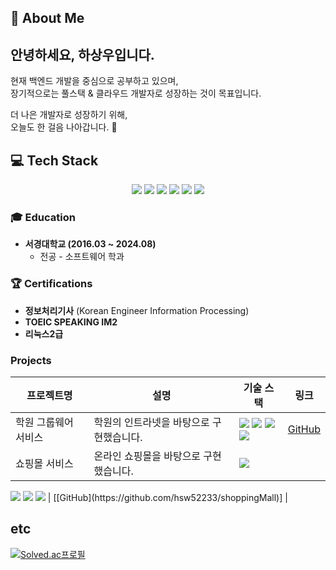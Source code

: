 ## 🚀 About Me
## 안녕하세요, 하상우입니다.  

현재 백엔드 개발을 중심으로 공부하고 있으며,  
장기적으로는 풀스택 & 클라우드 개발자로 성장하는 것이 목표입니다.  

더 나은 개발자로 성장하기 위해,  
오늘도 한 걸음 나아갑니다. 🚀  
## 💻 Tech Stack  

<p align="center">
  <img src="https://img.shields.io/badge/Java-F89820?style=for-the-badge&logo=openjdk&logoColor=white">
  <img src="https://img.shields.io/badge/Spring-6DB33F?style=for-the-badge&logo=spring&logoColor=white">
  <img src="https://img.shields.io/badge/Spring%20Boot-6DB33F?style=for-the-badge&logo=springboot&logoColor=white">
  <img src="https://img.shields.io/badge/MyBatis-DC382D?style=for-the-badge&logo=databricks&logoColor=white">
  <img src="https://img.shields.io/badge/MySQL-005C84?style=for-the-badge&logo=mysql&logoColor=white">
  <img src="https://img.shields.io/badge/AWS-FF9900?style=for-the-badge&logo=amazonaws&logoColor=white">
</p>


### 🎓 Education
- **서경대학교 (2016.03 ~ 2024.08)**  
  - 전공 - 소프트웨어 학과

### 🏆 Certifications  
- **정보처리기사** (Korean Engineer Information Processing)  
- **TOEIC SPEAKING  IM2** 
- **리눅스2급**

### Projects

| 프로젝트명     | 설명                                         | 기술 스택 | 링크 |
|----------------|----------------------------------------------|-----------|-------|
| 학원 그룹웨어 서비스 | 학원의 인트라넷을 바탕으로 구현했습니다. |  <img src="https://img.shields.io/badge/Java-007396?style=flat&logo=OpenJDK&logoColor=white"/>  <img src="https://img.shields.io/badge/Spring%20Boot-6DB33F?style=flat&logo=Spring%20Boot&logoColor=white"/>  <img src="https://img.shields.io/badge/MySQL-4479A1?style=flat&logo=MySQL&logoColor=white"/>  <img src="https://img.shields.io/badge/JavaScript-F7DF1E?style=flat&logo=JavaScript&logoColor=black"/> |  [GitHub](https://github.com/gd86-academy/academy) |
| 쇼핑몰 서비스 | 온라인 쇼핑몰을 바탕으로 구현했습니다. | <img src="https://img.shields.io/badge/Java-007396?style=flat&logo=OpenJDK&logoColor=white"/>  
<img src="https://img.shields.io/badge/MyBatis-4479A1?style=flat&logo=MyBatis&logoColor=white"/>  
<img src="https://img.shields.io/badge/Bootstrap-7952B3?style=flat&logo=Bootstrap&logoColor=white"/>  
<img src="https://img.shields.io/badge/Spring%20Boot-6DB33F?style=flat&logo=Spring%20Boot&logoColor=white"/>
|  [[GitHub](https://github.com/hsw52233/shoppingMall)] |




## etc

[![Solved.ac프로필](http://mazassumnida.wtf/api/v2/generate_badge?boj=hsw52233)](https://solved.ac/profile/hsw52233)


